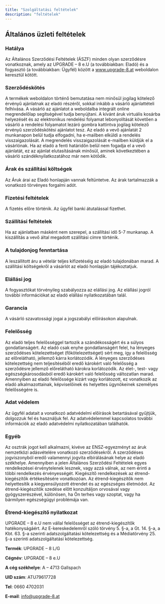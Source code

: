 ```yaml
---
title: "Szolgáltatási feltételek"
description: "feltételek"
---
```


<h2>Általános üzleti feltételek</h2>

<h3>Hatálya</h3>

Az Általános Szerződési Feltételek (ÁSZF) minden olyan szerződésre vonatkoznak, amely az UPGRADE – 8 e.U (a továbbiakban: Eladó) és a fogyasztó (a továbbiakban: Ügyfél) között a www.upgrade-8.at weboldalon keresztül kötött.

<h3>Szerződéskötés</h3>

A termékek weboldalon történő bemutatása nem minősül jogilag kötelező érvényű ajánlatnak az eladó részéről, sokkal inkább a vásárló ajánlattételi felhívása.
A vásárló az ajánlatot a weboldalba integrált online megrendelőlap segítségével tudja benyújtani. A kívánt áruk virtuális kosárba helyezését és az elektronikus rendelési folyamat lebonyolítását követően a vásárló a rendelési folyamatot lezáró gombra kattintva jogilag kötelező érvényű szerződéskötési ajánlatot tesz.
Az eladó a vevő ajánlatát 2 munkanapon belül tudja elfogadni, ha e-mailben elküldi a rendelés visszaigazolását. A megrendelés visszaigazolását e-mailben küldjük el a vásárlónak.
Ha az eladó a fenti határidőn belül nem fogadja el a vevő ajánlatát, ez az ajánlat elutasításának minősül, aminek következtében a vásárló szándéknyilatkozatához már nem kötődik.

<h3>Árak és szállítási költségek</h3>

Az Áruk árai az Eladó honlapján vannak feltüntetve. Az árak tartalmazzák a vonatkozó törvényes forgalmi adót.

<h3>Fizetési feltételek</h3>

A fizetés előre történik. Az ügyfél banki átutalással fizethet.

<h3>Szállítási feltételek</h3>

Ha az ajánlatban másként nem szerepel, a szállítási idő 5-7 munkanap.
A kiszállítás a vevő által megadott szállítási címre történik.

<h3>A tulajdonjog fenntartása</h3>

A leszállított áru a vételár teljes kifizetéséig az eladó tulajdonában marad.
A szállítási költségekről a vásárlót az eladó honlapján tájékoztatjuk.

<h3>Elállási jog </h3>

A fogyasztókat törvényileg szabályozza az elállási jog. Az elállási jogról további információkat az eladó elállási nyilatkozatában talál.

<h3>Garancia</h3>

A vásárló szavatossági jogai a jogszabályi előírásokon alapulnak.

<h3>Felelősség</h3>

Az eladó teljes felelősséggel tartozik a szándékosságért és a súlyos gondatlanságért. Az eladó csak enyhe gondatlanságért felel, ha lényeges szerződéses kötelezettséget (főkötelezettséget) sért meg, így a felelősség az előrelátható, jellemző kárra korlátozódik.
A lényeges szerződéses kötelezettség nem teljesítéséből eredő károkért való felelősség a szerződésre jellemző előrelátható károkra korlátozódik.
Az élet-, test- vagy egészségkárosodásból eredő károkért való felelősség változatlan marad.
Amennyiben az eladó felelőssége kizárt vagy korlátozott, ez vonatkozik az eladó alkalmazottainak, képviselőinek és helyettes ügynökeinek személyes felelősségére is.

<h3>Adat védelem </h3>

Az ügyfél adatait a vonatkozó adatvédelmi előírások betartásával gyűjtjük, dolgozzuk fel és használjuk fel. Az adatvédelemmel kapcsolatos további információk az eladó adatvédelmi nyilatkozatában találhatók.

<h3>Egyéb</h3>

Az osztrák jogot kell alkalmazni, kivéve az ENSZ-egyezményt az áruk nemzetközi adásvételére vonatkozó szerződésekről. A szerződéses jogviszonyból eredő valamennyi jogvita elbírálásának helye az eladó székhelye. Amennyiben a jelen Általános Szerződési Feltételek egyes rendelkezései érvénytelenek lesznek, vagy azzá válnak, az nem érinti a többi rendelkezés érvényességét. Kiegészítő rendelkezések az étrend-kiegészítők értékesítésére vonatkozóan. Az étrend-kiegészítők nem helyettesítik a kiegyensúlyozott étrendet és az egészséges életmódot. Az étrend-kiegészítők szedése előtt konzultáljon orvosával vagy gyógyszerészével, különösen, ha Ön terhes vagy szoptat, vagy ha bármilyen egészségügyi problémája van.

<h3>Étrend-kiegészítő nyilatkozat</h3>

UPGRADE – 8 e.U nem vállal felelősséget az étrend-kiegészítők hatékonyságáért.
Az E-kereskedelemről szóló törvény 5. §-a, a Gt. 14. §-a, a Kbt. 63. §-a szerinti adatszolgáltatási kötelezettség és a Médiatörvény 25. §-a szerinti adatszolgáltatási kötelezettség.

<b>Termék</b>: UPGRADE – 8 L/G

<b>Cégnév</b>: UPGRADE – 8 e.U

<b>A cég székhelye</b>: A – 4713 Gallspach

<b>UID szám</b>: ATU79617728

<b>Tel</b>: 0660 4702031

<b>E-mail</b>: info@upgrade-8.at
